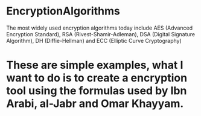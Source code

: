 # EncryptionAlgorithms
The most widely used encryption algorithms today include AES (Advanced Encryption Standard), RSA (Rivest-Shamir-Adleman), DSA (Digital Signature Algorithm), DH (Diffie-Hellman) and ECC (Elliptic Curve Cryptography)

<h1>These are simple examples, what I want to do is to create a encryption tool using the formulas used by Ibn Arabi, al-Jabr and Omar Khayyam.</h1>
